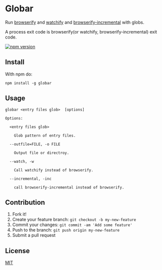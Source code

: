 Globar
===

Run [browserify](https://github.com/substack/node-browserify) and [watchify](https://github.com/substack/watchify) and [browserify-incremental](https://github.com/jsdf/browserify-incremental) with globs.

A process exit code is browserify(or watchify, browserify-incremental) exit code.

[![npm version](https://badge.fury.io/js/globar.svg)](https://badge.fury.io/js/globar)

## Install
With npm do:
```
npm install -g globar
```

## Usage
```
globar <entry files glob>  [options]

Options:

  <entry files glob>

    Glob pattern of entry files.

  --outfile=FILE, -o FILE

    Output file or directroy.

  --watch, -w

    Call watchify instead of browserify.
  
  --incremental, -inc
  
    call browserify-incremental instead of browserify.
```

## Contribution
1. Fork it!
1. Create your feature branch: `git checkout -b my-new-feature`
1. Commit your changes: `git commit -am 'Add some feature'`
1. Push to the branch: `git push origin my-new-feature`
1. Submit a pull request

## License
[MIT](https://github.com/mkamakura/globar/blob/master/LICENSE)

